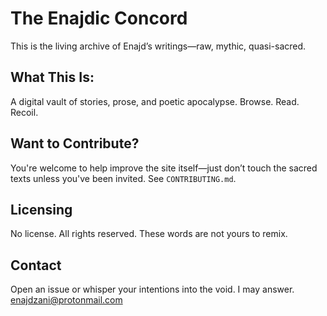 # The Enajdic Concord

This is the living archive of Enajd’s writings—raw, mythic, quasi-sacred.

## What This Is:
A digital vault of stories, prose, and poetic apocalypse. Browse. Read. Recoil.

## Want to Contribute?
You're welcome to help improve the site itself—just don’t touch the sacred texts unless you've been invited. See `CONTRIBUTING.md`.

## Licensing
No license. All rights reserved. These words are not yours to remix.

## Contact
Open an issue or whisper your intentions into the void. I may answer. 
enajdzani@protonmail.com
